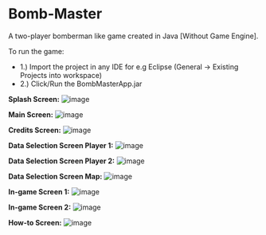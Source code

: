 # Bomb-Master
A two-player bomberman like game created in Java [Without Game Engine].

To run the game:
* 1.) Import the project in any IDE for e.g Eclipse (General -> Existing Projects into workspace)
* 2.) Click/Run the BombMasterApp.jar

**Splash Screen:**
![image](https://user-images.githubusercontent.com/42210250/229550602-b7c36fcd-255d-49de-9394-6773fb53a419.png)

**Main Screen:** 
![image](https://user-images.githubusercontent.com/42210250/229550900-1c46bf7c-4d2c-4826-ba8a-0556d416badc.png)

**Credits Screen:**
![image](https://user-images.githubusercontent.com/42210250/229551279-7a0faf81-050f-4b24-9de4-032d6a03de76.png)

**Data Selection Screen Player 1:**
![image](https://user-images.githubusercontent.com/42210250/229551587-bfa1f036-7474-4900-99fb-c57bf44a1b88.png)

**Data Selection Screen Player 2:**
![image](https://user-images.githubusercontent.com/42210250/229551723-860c2815-80a5-4974-917e-f05903729125.png)

**Data Selection Screen Map:**
![image](https://user-images.githubusercontent.com/42210250/229551902-77fd86ca-a5c1-41e7-857d-7a7d64d8f17e.png)

**In-game Screen 1:**
![image](https://user-images.githubusercontent.com/42210250/229552142-99aaa156-0981-4316-b952-977dd1c053ef.png)

**In-game Screen 2:**
![image](https://user-images.githubusercontent.com/42210250/229552404-210fab02-400a-4508-b0f2-f1de97aa0b31.png)

**How-to Screen:**
![image](https://user-images.githubusercontent.com/42210250/229552842-b9f30c98-ef71-4870-a53e-6516b59f63ea.png)

